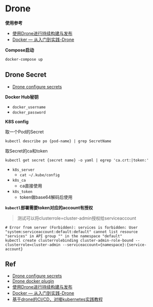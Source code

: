 # Drone

**使用参考**

- [使用Drone进行持续构建与发布](https://jimmysong.io/kubernetes-handbook/practice/drone-ci-cd.html)
- [Docker — 从入门到实践-Drone](https://www.cntofu.com/book/139/cases/ci/drone.md)

**Compose启动**
```bash
docker-compose up
```

## Drone Secret
- [Drone configure secrets](https://docs.drone.io/configure/secrets/)

**Docker Hub秘钥**

- `docker_username`
- `docker_password`

**K8S config**

取一个Pod的Secret
```
kubectl describe po {pod-name} | grep SecretName
```

取Secret的ca和token
```
kubectl get secret {secret name} -o yaml | egrep 'ca.crt:|token:'
```

- `k8s_server`
    - `cat ~/.kube/config`
- `k8s_ca`
    - ca直接使用
- `k8s_token`
    - token做base64解码后使用

**`kubectl`部署需要token对应的account有授权**

> 测试可以将clusterrole=cluster-admin授权给serviceaccount
    
```
# Error from server (Forbidden): services is forbidden: User "system:serviceaccount:default:default" cannot list resource "services" in API group "" in the namespace "default"
kubectl create clusterrolebinding cluster-admin-role-bound --clusterrole=cluster-admin --serviceaccount={namespace}:{service-account}
```

## Ref
- [Drone configure secrets](https://docs.drone.io/configure/secrets/)
- [Drone docker plugin](http://plugins.drone.io/drone-plugins/drone-docker/)
- [使用Drone进行持续构建与发布](https://jimmysong.io/kubernetes-handbook/practice/drone-ci-cd.html)
- [Docker — 从入门到实践-Drone](https://www.cntofu.com/book/139/cases/ci/drone.md)
- [基于drone的CI/CD，对接kubernetes实践教程](https://www.kubernetes.org.cn/4687.html)
